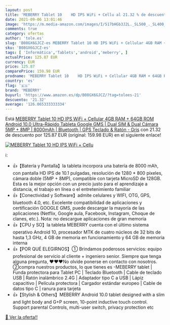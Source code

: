 ```yaml
---
layout: post
title: 'MEBERRY Tablet 10    HD IPS WiFi + Cellu al 21.32 % de descuento'
date: 2021-09-06 13:01:46
image: 'https://m.media-amazon.com/images/I/517bHGb3J2L._SL500_._SL400_.jpg'
comments: true
category: ofertas
author: 'tole.es'
slug: 'B08GX6GJCZ-es MEBERRY Tablet 10 HD IPS WiFi + Cellular 4GB RAM + 64GB...'
sku: 'B08GX6GJCZ-es'
tags: [ 'Informática','Tablets','android','meberry', ]
actualPrice: 125.87 EUR
currency: EUR
price: 125.87
comparePrice: 159.98 EUR
prodname: 'MEBERRY Tablet 10    HD IPS WiFi + Cellular 4GB RAM + 64GB ROM Android 10.0 Ultra-Rápido Tableta  Google GMS | Dual SIM & Dual Cámara 5MP + 8MP  | 8000mAh | Bluetooth | GPS  Teclado & Ratón - Gris'
country: 'es'
flag: '🇪🇸'
brand: 'MEBERRY'
buyurl: 'https://www.amazon.es/dp/B08GX6GJCZ/?tag=tolees-21'
descuento: '21.32'
average: '126.065333333334'
---
```


Está [MEBERRY Tablet 10    HD IPS WiFi + Cellular 4GB RAM + 64GB ROM Android 10.0 Ultra-Rápido Tableta  Google GMS | Dual SIM & Dual Cámara 5MP + 8MP  | 8000mAh | Bluetooth | GPS  Teclado & Ratón - Gris](https://www.amazon.es/dp/B08GX6GJCZ/?tag=tolees-21) con 21.32 de descuento por 125.87 EUR (original: 159.98 EUR) en el siguiente enlace!

[![MEBERRY Tablet 10    HD IPS WiFi + Cellu](https://m.media-amazon.com/images/I/517bHGb3J2L._SL500_._SL400_.jpg)](https://www.amazon.es/dp/B08GX6GJCZ/?tag=tolees-21)

ℹ️:

- 👍【Batería y Pantalla】la tableta incorpora una batería de 8000 mAh, con pantalla HD IPS de 10.1 pulgadas, resolución de 1280 * 800 píxeles, cámara doble (5MP + 8MP), compatible con tarjeta MicroSD de 128GB. Esta es la mejor opción con un precio justo para el aprendizaje a distancia, el trabajo en línea o el entretenimiento familiar
- 👍【Conectividad y Software】admite celulares y WIFI, OTG, GPS, bluetooth 4.0, etc. Excelente compatibilidad de aplicaciones y certificación GOOGLE GMS, puede descargar la mayoría de las aplicaciones (Netflix, Google aula, Facebook, Instagram, Choque de clanes, etc.). Nota: no descargue aplicaciones de gran memoria
- 👍【CPU y SO】la tableta MEBERRY cuenta con el último sistema operativo Android 10, procesador MTK de cuatro núcleos de 32 bits de hasta 1,3 GHz, 4 GB de memoria en funcionamiento y 64 GB de memoria interna
- 👍【POR QUÉ ELEGIRNOS】① Brindamos poderosos servicios: equipo profesional de servicio al cliente + ingeniero senior. Siempre que tenga alguna pregunta, ♥♥♥No olvide ponerse en contacto con nosotros. ②compra nuestros productos, lo que tienes es -MEBERRY tablet | Funda protectora para Tablet PC | Teclado Bluetooth | Cable de teclado USB | Ratón inalámbrico 2.4G | Adaptador tipo C a USB | Lápiz capacitivo | Película protectora | Cargador estándar europeo | Cable de datos tipo C | ranura para tarjeta
- 👍【Stylish & Others】MEBERRY Android 10.0 tablet designed with a slim and light body and G+P screen, 10-point inductive touch control. Support parental Controls, multi-user switch, privacy protection etc

[🛒 Ver la oferta!!](https://www.amazon.es/dp/B08GX6GJCZ/?tag=tolees-21)

